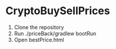 # CryptoBuySellPrices

1. Clone the repository
2. Run ./priceBack/gradlew bootRun
3. Open bestPrice.html

